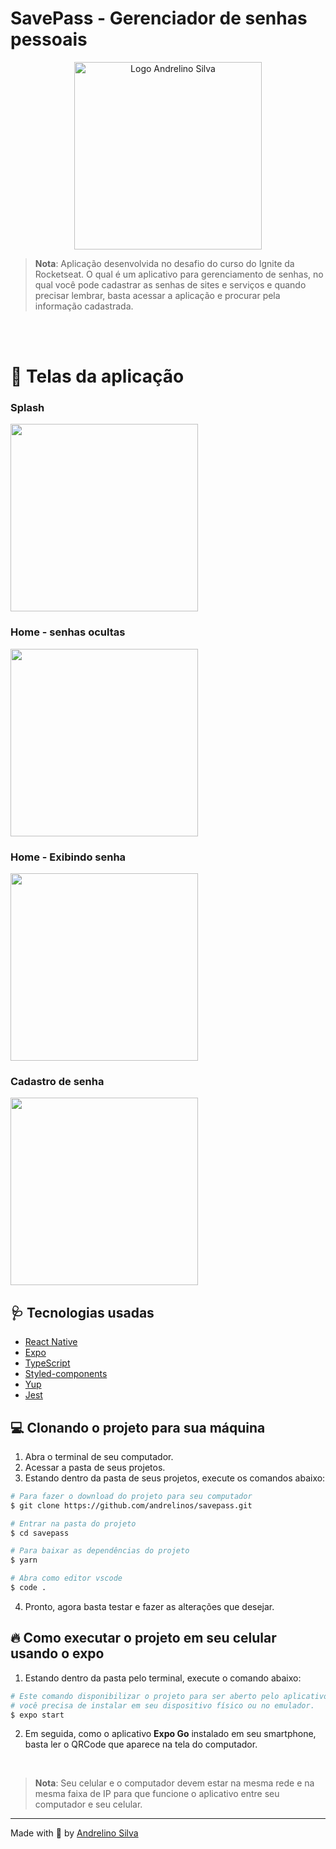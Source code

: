 # SavePass - Gerenciador de senhas pessoais

<p align="center"><img style="width: 300px" alt="Logo Andrelino Silva" src="./prtscn/logo.png" />

</p>

> **Nota**: Aplicação desenvolvida no desafio do curso do Ignite da Rocketseat. O qual é um aplicativo para gerenciamento de senhas, no qual você pode cadastrar as senhas de sites e serviços e quando precisar lembrar, basta acessar a aplicação e procurar pela informação cadastrada.

<br>
<br>

# 👾 Telas da aplicação

### Splash
<img style="width: 300px" align=center src="./prtscn/splash.png" />
<br>

### Home - senhas ocultas
<img style="width: 300px" align="center" src="./prtscn/home.png" />
<br>

### Home - Exibindo senha
<img style="width: 300px" src="./prtscn/home2.png" />
<br>

### Cadastro de senha
<img style="width: 300px" src="./prtscn/add-pw.png" />
<br>

## :stethoscope: Tecnologias usadas
- [React Native](https://reactnative.dev/)
- [Expo](https://docs.expo.dev/)
- [TypeScript](https://www.typescriptlang.org/pt/)
- [Styled-components](https://styled-components.com/)
- [Yup](https://github.com/jquense/yup)
- [Jest](https://jestjs.io/)


## 💻 Clonando o projeto para sua máquina
1. Abra o terminal de seu computador.
2. Acessar a pasta de seus projetos. 
3. Estando dentro da pasta de seus projetos, execute os comandos abaixo:
```bash
# Para fazer o download do projeto para seu computador
$ git clone https://github.com/andrelinos/savepass.git

# Entrar na pasta do projeto 
$ cd savepass

# Para baixar as dependências do projeto
$ yarn

# Abra como editor vscode
$ code .
```
4. Pronto, agora basta testar e fazer as alterações que desejar.

## 🔥 Como executar o projeto em seu celular usando o expo
1. Estando dentro da pasta pelo terminal, execute o comando abaixo:
```bash
# Este comando disponibilizar o projeto para ser aberto pelo aplicativo expo que 
# você precisa de instalar em seu dispositivo físico ou no emulador. 
$ expo start
```
2. Em seguida, como o aplicativo **Expo Go** instalado em seu smartphone, basta ler o QRCode que aparece na tela do computador. 
   
<br>

> **Nota**: Seu celular e o computador devem estar na mesma rede e na mesma faixa de IP para que funcione o aplicativo entre seu computador e seu celular. 







---
Made with 💜 by [Andrelino Silva](https://github.com/andrelinos/)